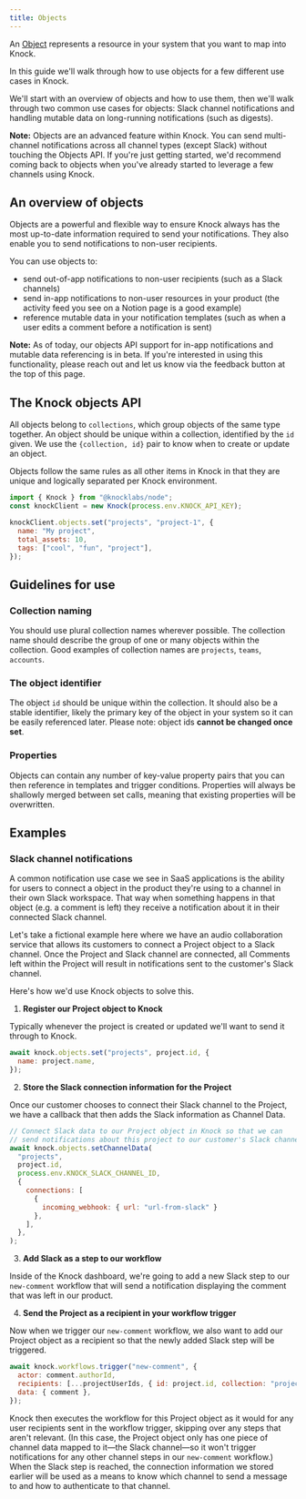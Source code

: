 ```yaml
---
title: Objects
---
```


An [Object](/reference#objects) represents a resource in your system that you want to map into Knock.

In this guide we'll walk through how to use objects for a few different use cases in Knock.

We'll start with an overview of objects and how to use them, then we'll walk through two common use cases for objects: Slack channel notifications and handling mutable data on long-running notifications (such as digests).

**Note:** Objects are an advanced feature within Knock. You can send multi-channel notifications across all channel types (except Slack) without touching the Objects API. If you're just getting started, we'd recommend coming back to objects when you've already started to leverage a few channels using Knock.

## An overview of objects

Objects are a powerful and flexible way to ensure Knock always has the most up-to-date information required to send your notifications. They also enable you to send notifications to non-user recipients.

You can use objects to:

- send out-of-app notifications to non-user recipients (such as a Slack channels)
- send in-app notifications to non-user resources in your product (the activity feed you see on a Notion page is a good example)
- reference mutable data in your notification templates (such as when a user edits a comment before a notification is sent)

**Note:** As of today, our objects API support for in-app notifications and mutable data referencing is in beta. If you're interested in using this functionality, please reach out and let us know via the feedback button at the top of this page.

## The Knock objects API

All objects belong to `collections`, which group objects of the same type together. An object should be unique within a collection, identified by the `id` given. We use the `{collection, id}` pair to know when to create or update an object.

Objects follow the same rules as all other items in Knock in that they are unique and logically separated per Knock environment.

```javascript Set an object in Knock
import { Knock } from "@knocklabs/node";
const knockClient = new Knock(process.env.KNOCK_API_KEY);

knockClient.objects.set("projects", "project-1", {
  name: "My project",
  total_assets: 10,
  tags: ["cool", "fun", "project"],
});
```

## Guidelines for use

### Collection naming

You should use plural collection names wherever possible. The collection name should describe the group of one or many objects within the collection. Good examples of collection names are `projects`, `teams`, `accounts`.

### The object identifier

The object `id` should be unique within the collection. It should also be a stable identifier, likely the primary key of the object in your system so it can be easily referenced later. Please note: object ids **cannot be changed once set**.

### Properties

Objects can contain any number of key-value property pairs that you can then reference in templates and trigger conditions. Properties will always be shallowly merged between set calls, meaning that existing properties will be overwritten.

## Examples

### Slack channel notifications

A common notification use case we see in SaaS applications is the ability for users to connect a object in the product they're using to a channel in their own Slack workspace. That way when something happens in that object (e.g. a comment is left) they receive a notification about it in their connected Slack channel.

Let's take a fictional example here where we have an audio collaboration service that allows its customers to connect a Project object to a Slack channel. Once the Project and Slack channel are connected, all Comments left within the Project will result in notifications sent to the customer's Slack channel.

Here's how we'd use Knock objects to solve this.

1. **Register our Project object to Knock**

Typically whenever the project is created or updated we'll want to send it through to Knock.

```javascript Send project object to Knock
await knock.objects.set("projects", project.id, {
  name: project.name,
});
```

2. **Store the Slack connection information for the Project**

Once our customer chooses to connect their Slack channel to the Project, we have a callback that then adds the Slack information as Channel Data.

```javascript Store Slack connection on object
// Connect Slack data to our Project object in Knock so that we can
// send notifications about this project to our customer's Slack channel
await knock.objects.setChannelData(
  "projects",
  project.id,
  process.env.KNOCK_SLACK_CHANNEL_ID,
  {
    connections: [
      {
        incoming_webhook: { url: "url-from-slack" }
      },
    ],
  },
);
```

3. **Add Slack as a step to our workflow**

Inside of the Knock dashboard, we're going to add a new Slack step to our `new-comment` workflow that will send a notification displaying the comment that was left in our product.

4. **Send the Project as a recipient in your workflow trigger**

Now when we trigger our `new-comment` workflow, we also want to add our Project object as a recipient so that the newly added Slack step will be triggered.

```javascript Workflow trigger with an object
await knock.workflows.trigger("new-comment", {
  actor: comment.authorId,
  recipients: [...projectUserIds, { id: project.id, collection: "projects" }],
  data: { comment },
});
```

Knock then executes the workflow for this Project object as it would for any user recipients sent in the workflow trigger, skipping over any steps that aren't relevant. (In this case, the Project object only has one piece of channel data mapped to it—the Slack channel—so it won't trigger notifications for any other channel steps in our `new-comment` workflow.) When the Slack step is reached, the connection information we stored earlier will be used as a means to know which channel to send a message to and how to authenticate to that channel.
